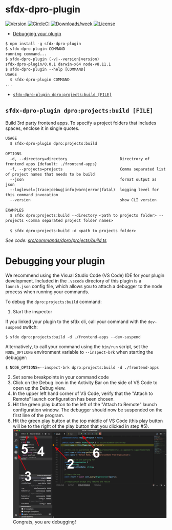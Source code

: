 sfdx-dpro-plugin
================



[![Version](https://img.shields.io/npm/v/sfdx-dpro-plugin.svg)](https://npmjs.org/package/sfdx-dpro-plugin)
[![CircleCI](https://circleci.com/gh/dmitry-prohorov/sfdx-dpro-plugin/tree/master.svg?style=shield)](https://circleci.com/gh/dmitry-prohorov/sfdx-dpro-plugin/tree/master)
[![Downloads/week](https://img.shields.io/npm/dw/sfdx-dpro-plugin.svg)](https://npmjs.org/package/sfdx-dpro-plugin)
[![License](https://img.shields.io/npm/l/sfdx-dpro-plugin.svg)](https://github.com/dmitry-prohorov/sfdx-dpro-plugin/blob/master/package.json)

<!-- toc -->
* [Debugging your plugin](#debugging-your-plugin)
<!-- tocstop -->
<!-- install -->
<!-- usage -->
```sh-session
$ npm install -g sfdx-dpro-plugin
$ sfdx-dpro-plugin COMMAND
running command...
$ sfdx-dpro-plugin (-v|--version|version)
sfdx-dpro-plugin/0.0.1 darwin-x64 node-v8.11.1
$ sfdx-dpro-plugin --help [COMMAND]
USAGE
  $ sfdx-dpro-plugin COMMAND
...
```
<!-- usagestop -->
<!-- commands -->
* [`sfdx-dpro-plugin dpro:projects:build [FILE]`](#sfdx-dpro-plugin-dproprojectsbuild-file)

## `sfdx-dpro-plugin dpro:projects:build [FILE]`
Build 3rd party frontend apps. To specify a project folders that includes spaces, enclose it in single quotes.

```
USAGE
  $ sfdx-dpro-plugin dpro:projects:build

OPTIONS
  -d, --directory=directory                       Directrory of frontend apps {default: ./frontend-apps}
  -f, --projects=projects                         Comma separated list of project names that needs to be build
  --json                                          format output as json
  --loglevel=(trace|debug|info|warn|error|fatal)  logging level for this command invocation
  --version                                       show CLI version

EXAMPLES
  $ sfdx dpro:projects:build --directory <path to projects folder> --projects <comma separated project folder names>

  $ sfdx dpro:projects:build -d <path to projects folder>
```

_See code: [src/commands/dpro/projects/build.ts](https://github.com/dmitry-prohorov/sfdx-dpro-plugin/blob/v0.0.1/src/commands/dpro/projects/build.ts)_
<!-- commandsstop -->
<!-- debugging-your-plugin -->
# Debugging your plugin
We recommend using the Visual Studio Code (VS Code) IDE for your plugin development. Included in the `.vscode` directory of this plugin is a `launch.json` config file, which allows you to attach a debugger to the node process when running your commands.

To debug the `dpro:projects:build` command:
1. Start the inspector

If you linked your plugin to the sfdx cli, call your command with the `dev-suspend` switch:
```sh-session
$ sfdx dpro:projects:build -d ./frontend-apps --dev-suspend
```

Alternatively, to call your command using the `bin/run` script, set the `NODE_OPTIONS` environment variable to `--inspect-brk` when starting the debugger:
```sh-session
$ NODE_OPTIONS=--inspect-brk dpro:projects:build -d ./frontend-apps
```

2. Set some breakpoints in your command code
3. Click on the Debug icon in the Activity Bar on the side of VS Code to open up the Debug view.
4. In the upper left hand corner of VS Code, verify that the "Attach to Remote" launch configuration has been chosen.
5. Hit the green play button to the left of the "Attach to Remote" launch configuration window. The debugger should now be suspended on the first line of the program.
6. Hit the green play button at the top middle of VS Code (this play button will be to the right of the play button that you clicked in step #5).
<br><img src=".images/vscodeScreenshot.png" width="480" height="278"><br>
Congrats, you are debugging!
